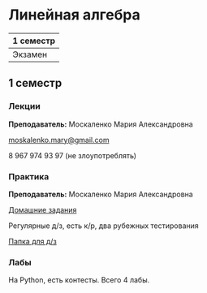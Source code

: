 # Линейная алгебра

|1 семестр|
|---|
|Экзамен|

## 1 семестр
### Лекции

**Преподаватель:** Москаленко Мария Александровна

moskalenko.mary@gmail.com

8 967 974 93 97 (не злоупотреблять)

### Практика

**Преподаватель:** Москаленко Мария Александровна

[Домашние задания](http://mathdep.ifmo.ru/mmtp)

Регулярные д/з, есть к/р, два рубежных тестирования

[Папка для д/з](https://drive.google.com/drive/folders/12qq0EZxhPmB3T7SGwU3zkaa38--JE4Ql)

### Лабы

На Python, есть контесты. Всего 4 лабы.
